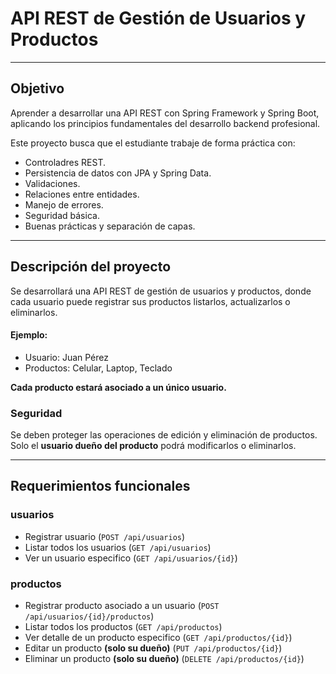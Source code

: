 # API REST de Gestión de Usuarios y Productos

---

## Objetivo

Aprender a desarrollar una API REST con Spring Framework y Spring Boot, aplicando los principios fundamentales del desarrollo backend profesional.

Este proyecto busca que el estudiante trabaje de forma práctica con:

- Controladres REST.
- Persistencia de datos con JPA y Spring Data.
- Validaciones.
- Relaciones entre entidades.
- Manejo de errores.
- Seguridad básica.
- Buenas prácticas y separación de capas.

---

## Descripción del proyecto

Se desarrollará una API REST de gestión de usuarios y productos, donde cada usuario puede registrar sus productos listarlos, actualizarlos o eliminarlos.

#### Ejemplo:

- Usuario: Juan Pérez
- Productos: Celular, Laptop, Teclado

**Cada producto estará asociado a un único usuario.**

### Seguridad

Se deben proteger las operaciones de edición y eliminación de productos. Solo el **usuario dueño del producto** podrá modificarlos o eliminarlos.

---

## Requerimientos funcionales

### usuarios

- Registrar usuario (`POST /api/usuarios`)
- Listar todos los usuarios (`GET /api/usuarios`)
- Ver un usuario especifico (`GET /api/usuarios/{id}`)

### productos

- Registrar producto asociado a un usuario (`POST /api/usuarios/{id}/productos`)
- Listar todos los productos (`GET /api/productos`)
- Ver detalle de un producto especifico (`GET /api/productos/{id}`)
- Editar un producto **(solo su dueño)** (`PUT /api/productos/{id}`)
- Eliminar un producto **(solo su dueño)** (`DELETE /api/productos/{id}`)
